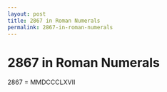 ```yaml
---
layout: post
title: 2867 in Roman Numerals
permalink: 2867-in-roman-numerals
---
```


# 2867 in Roman Numerals

2867 = MMDCCCLXVII
